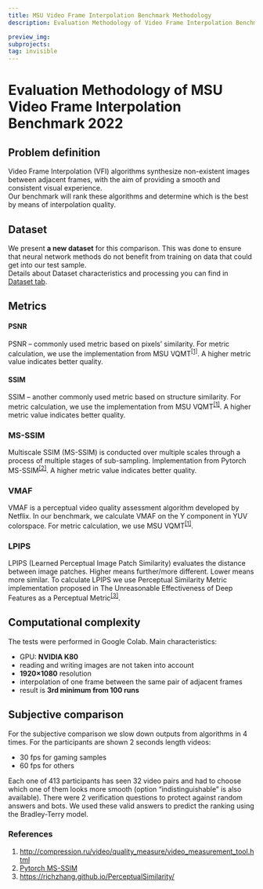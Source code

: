 ```yaml
---
title: MSU Video Frame Interpolation Benchmark Methodology
description: Evaluation Methodology of Video Frame Interpolation Benchmark

preview_img:
subprojects:
tag: invisible
---
```


<link rel="stylesheet" href="/assets/css/benchmarks/style.css">
<script src="https://code.highcharts.com/highcharts.js"></script>
<script src="https://code.highcharts.com/modules/exporting.js"></script>
<script src="https://code.highcharts.com/modules/export-data.js"></script>
<script src="https://code.highcharts.com/modules/accessibility.js"></script>
<script src="https://ajax.googleapis.com/ajax/libs/jquery/1.8.2/jquery.min.js"></script>
<script src="https://code.highcharts.com/highcharts-more.js"></script>
<link rel="stylesheet" type="text/css" href="https://cdn.datatables.net/1.10.22/css/jquery.dataTables.css">
<script type="text/javascript" charset="utf8"
   src="https://cdn.datatables.net/1.10.22/js/jquery.dataTables.js"></script>
<link rel="stylesheet" href="/assets/css/benchmarks/upscalers/style.css">
<link rel="stylesheet" href="https://cdnjs.cloudflare.com/ajax/libs/font-awesome/4.7.0/css/font-awesome.min.css">


# Evaluation Methodology of MSU Video Frame Interpolation Benchmark 2022

<div id="buttons"></div>
<script>
	__set_menu_buttons([
	['Home', '/benchmarks/video-frame-interpolation.html'],
	['Participants','video-frame-interpolation-participants.html'], 
    ['Dataset', '/benchmarks/video-frame-interpolation-dataset.html'],
	['Evaluation methodology', '/benchmarks/video-frame-interpolation-methodology.html'],
    ['How to participate', '/benchmarks/video-frame-interpolation.html#participate'],
    ['Contact us', '/benchmarks/video-frame-interpolation.html#contacts']
	], 'Evaluation methodology')
</script>

<div class="current_content" markdown="1">


## Problem definition
Video Frame Interpolation (VFI) algorithms synthesize non-existent images between adjacent frames, with the aim of providing a smooth and consistent visual experience.<br>
Our benchmark will rank these algorithms and determine which is the best by means of interpolation quality.

## Dataset
We present **a new dataset** for this comparison. This was done to ensure that neural network methods do not benefit from training on data that could get into our test sample.<br>
Details about Dataset characteristics and processing you can find in [Dataset tab](/benchmarks/video-frame-interpolation-dataset.html).

## Metrics
#### PSNR
PSNR – commonly used metric based on pixels’ similarity. For metric calculation, we use the implementation from MSU VQMT<sup><a href="#references">[1]</a></sup>. A higher metric value indicates better quality. 

#### SSIM
SSIM – another commonly used metric based on structure similarity. For metric calculation, we use the implementation from MSU VQMT<sup><a href="#references">[1]</a></sup>. A higher metric value indicates better quality.

### MS-SSIM
Multiscale SSIM (MS-SSIM) is conducted over multiple scales through a process of multiple stages of sub-sampling. Implementation from Pytorch MS-SSIM<sup><a href="#references">[2]</a></sup>. A higher metric value indicates better quality. 

### VMAF
VMAF is a perceptual video quality assessment algorithm developed by Netflix. In our benchmark, we calculate VMAF on the Y component in YUV colorspace. For metric calculation, we use MSU VQMT<sup><a href="#references">[1]</a></sup>.

### LPIPS
LPIPS (Learned Perceptual Image Patch Similarity) evaluates the distance between image patches. Higher means further/more different. Lower means more similar. To calculate LPIPS we use Perceptual Similarity Metric implementation proposed in The Unreasonable Effectiveness of Deep Features as a Perceptual Metric<sup><a href="#references">[3]</a></sup>.

## Computational complexity
The tests were performed in Google Colab. Main characteristics:
* GPU: **NVIDIA K80**
* reading and writing images are not taken into account
* **1920×1080** resolution
* interpolation of one frame between the same pair of adjacent frames
* result is **3rd minimum from 100 runs** 

## Subjective comparison
For the subjective comparison we slow down outputs from algorithms in 4 times. For the participants are shown 2 seconds length videos:
* 30 fps for gaming samples
* 60 fps for others

Each one of 413 participants has seen 32 video pairs and had to choose which one of them looks more smooth (option “indistinguishable” is also available). There were 2 verification questions to protect against random answers and bots. We used these valid answers to predict the ranking using the Bradley-Terry model.


<h3 id="references">References</h3>

<ol>
    <li><a href="http://compression.ru/video/quality_measure/video_measurement_tool.html">http://compression.ru/video/quality_measure/video_measurement_tool.html</a></li>
    <li><a href="https://github.com/VainF/pytorch-msssim">Pytorch MS-SSIM</a></li>
    <li><a href="https://richzhang.github.io/PerceptualSimilarity/">https://richzhang.github.io/PerceptualSimilarity/</a></li>
    <!-- <li>R. Zhang, P. Isola, A. A. Efros, E. Shechtman, O. Wang, "The unreasonable effectiveness of deep features as a perceptual metric," in Proceedings of the IEEE conference on computer vision and pattern recognition, 2020, pp.586-595.</li> 
    <li><a href="https://videoprocessing.ai/benchmarks/video-super-resolution.html">https://videoprocessing.ai/benchmarks/video-super-resolution.html</a></li>
    <li><a href="https://docs.opencv.org/3.4/dd/d1a/group__imgproc__feature.html#ga04723e007ed888ddf11d9ba04e2232de">https://docs.opencv.org/3.4/dd/d1a/group__imgproc__feature.html#ga04723e007ed888ddf11d9ba04e2232de</a></li>
    <li><a href="https://en.wikipedia.org/wiki/Canny_edge_detector">https://en.wikipedia.org/wiki/Canny_edge_detector</a></li>
    <li>A. V. Zvezdakova, D. L. Kulikov, S. V. Zvezdakov, D. S. Vatolin, "BSQ-rate: a new approach for video-codec performance comparison and drawbacks of current solutions," in Programming and computer software, vol. 46, 2020, pp.183-194.</li>
    <li><a href="https://videoprocessing.ai/benchmarks/video-super-resolution-methodology.html">https://videoprocessing.ai/benchmarks/video-super-resolution-methodology.html</a></li>
    <li><a href="http://app.subjectify.us/">http://app.subjectify.us/</a></li>
    <li><a href="https://github.com/fraunhoferhhi/vvenc">https://github.com/fraunhoferhhi/vvenc</a></li>
    <li><a href="https://github.com/uavs3/uavs3e">https://github.com/uavs3/uavs3e</a></li>
    <li>A. Antsiferova, A. Yakovenko, N. Safonov, D. Kulikov, A. Gushin, D.Vatolin, "Objective video quality metrics application to video codecs comparisons: choosing the best for subjective quality estimation," in arXiv preprint arXiv:2107.10220, 2021</li>
    <li><a href="https://github.com/alexanderkroner/saliency">https://github.com/alexanderkroner/saliency</a></li>
    <li>A. Kroner, M. Senden, K. Driessens, and R. Goebel, "Contextual encoder-decoder network for visual saliency prediction," in Neural Networks, 129, pp. 261-270, 2020.</li> -->
</ol>


